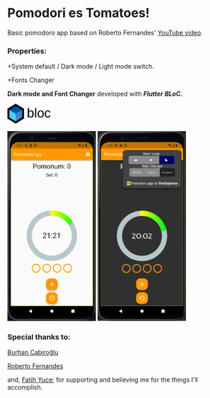 # Pomodori es Tomatoes!
Basic pomodoro app based on Roberto Fernandes' [YouTube video](https://www.youtube.com/watch?v=pATGCf191to).

<h3 align="left">Properties:</h3>

+System default / Dark mode / Light mode switch.

+Fonts Changer

<b>Dark mode and Font Changer</b> developed with <i><b>Flutter BLoC.</b></i>

<a href="https://pub.dev/packages/flutter_bloc"/><img src="https://raw.githubusercontent.com/felangel/bloc/master/docs/assets/flutter_bloc_logo_full.png" width="100"/></a>

<p float="left">
 <img src="https://github.com/TheSupremeF/PomodoriesTomatoes/blob/master/assets/Lightmode.png" width="200" />
 <img src="https://github.com/TheSupremeF/PomodoriesTomatoes/blob/master/assets/Darkmode%20menu.png" width="200" /> </p>

<h3 align="left">Special thanks to:</h3>

[Burhan Cabiroğlu](https://github.com/burhancabiroglu)

[Roberto Fernandes](https://github.com/roberto-fernandes)

and, [Fatih Yuce](https://github.com/fatihyuce81); for supporting and believing me for the things I'll accomplish.
